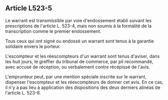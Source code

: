 Article L523-5
----
Le warrant est transmissible par voie d'endossement établi suivant les
prescriptions de l'article L. 523-4, mais non soumis à la formalité de la
transcription comme le premier endossement.

Tous ceux qui ont signé ou endossé un warrant sont tenus à la garantie solidaire
envers le porteur.

L'escompteur et les réescompteurs d'un warrant sont tenus d'aviser, dans les
huit jours, le greffier du tribunal de commerce, par pli recommandé, avec accusé
de réception, ou verbalement contre récépissé de l'avis.

L'emprunteur peut, par une mention spéciale inscrite sur le warrant, dispenser
l'escompteur et les réescompteurs de donner cet avis. En ce cas, il n'y a pas
lieu à application des dispositions des deux derniers alinéas de l'article L.
523-8.
